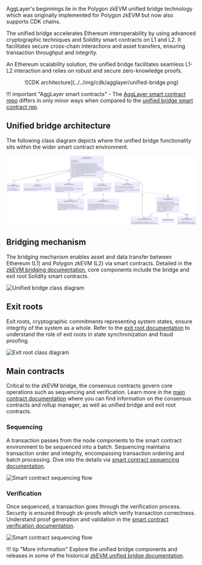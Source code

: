 AggLayer's beginnings lie in the Polygon zkEVM unified bridge technology which was originally implemented for Polygon zkEVM but now also supports CDK chains.

The unified bridge accelerates Ethereum interoperability by using advanced cryptographic techniques and Solidity smart contracts on L1 and L2. It facilitates secure cross-chain interactions and asset transfers, ensuring transaction throughput and integrity.

An Ethereum scalability solution, the unified bridge facilitates seamless L1-L2 interaction and relies on robust and secure zero-knowledge proofs.

<center>
![CDK architecture](../../img/cdk/agglayer/unified-bridge.png)
</center>

!!! important "AggLayer smart contracts"
    - The [AggLayer smart contract repo](https://github.com/AggLayer/ulxly-contracts) differs in only minor ways when compared to the [unified bridge smart contract rep](https://github.com/0xPolygonHermez/zkevm-contracts).

## Unified bridge architecture

The following class diagram depicts where the unified bridge functionality sits within the wider smart contract environment.

![Solidity contract class diagram](../../img/cdk/high-level-architecture/smart-contract-full-view-plus-bridge.png)

## Bridging mechanism

The bridging mechanism enables asset and data transfer between Ethereum (L1) and Polygon zkEVM (L2) via smart contracts. Detailed in the [zkEVM bridging documentation](../../zkEVM/architecture/high-level/smart-contracts/bridging.md), core components include the bridge and exit root Solidity smart contracts.

![Unified bridge class diagram](../../img/cdk/high-level-architecture/bridging-class-diagram.png)

## Exit roots

Exit roots, cryptographic commitments representing system states, ensure integrity of the system as a whole. Refer to the [exit root documentation](../../zkEVM/architecture/high-level/smart-contracts/exit-roots.md) to understand the role of exit roots in state synchronization and fraud proofing.

![Exit root class diagram](../../img/cdk/high-level-architecture/exit-root-class-diagram.png)

## Main contracts

Critical to the zkEVM bridge, the consensus contracts govern core operations such as sequencing and verification. Learn more in the [main contract documentation](../../zkEVM/architecture/high-level/smart-contracts/main-contracts.md) where you can find information on the consensus contracts and rollup manager, as well as unified bridge and exit root contracts.

### Sequencing

A transaction passes from the node components to the smart contract environment to be sequenced into a batch. Sequencing maintains transaction order and integrity, encompassing transaction ordering and batch processing. Dive into the details via [smart contract sequencing documentation](../../zkEVM/architecture/high-level/smart-contracts/sequencing.md).

![Smart contract sequencing flow](../../img/cdk/high-level-architecture/sequencing-flow.png)

### Verification

Once sequenced, a transaction goes through the verification process. Security is ensured through zk-proofs which verify transaction correctness. Understand proof generation and validation in the [smart contract verification documentation](https://docs.polygon.technology/zkEVM/architecture/high-level/smart-contracts/verification/).

![Smart contract sequencing flow](../../img/cdk/high-level-architecture/verification-flow.png)

!!! tip "More information"
    Explore the unified bridge components and releases in some of the historical [zkEVM unified bridge documentation](../../zkEVM/architecture/protocol/unified-LxLy/lxly-bridge.md).

